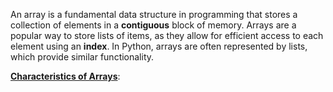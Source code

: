 An array is a fundamental data structure in programming that stores a collection of elements in a **contiguous** block of memory. Arrays are a popular way to store lists of items, as they allow for efficient access to each element using an **index**. In Python, arrays are often represented by lists, which provide similar functionality.

<u><b>Characteristics of Arrays</b></u>:

